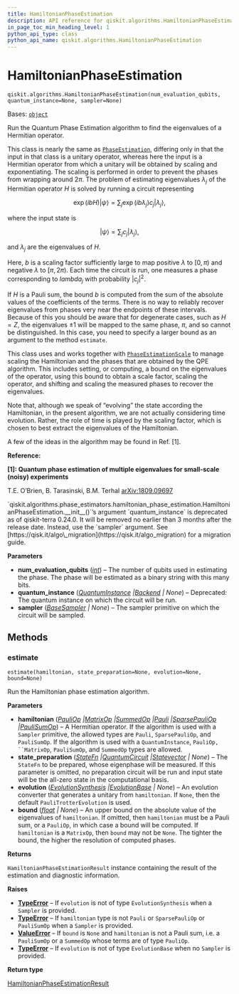 ```yaml
---
title: HamiltonianPhaseEstimation
description: API reference for qiskit.algorithms.HamiltonianPhaseEstimation
in_page_toc_min_heading_level: 1
python_api_type: class
python_api_name: qiskit.algorithms.HamiltonianPhaseEstimation
---
```


# HamiltonianPhaseEstimation

<span id="qiskit.algorithms.HamiltonianPhaseEstimation" />

`qiskit.algorithms.HamiltonianPhaseEstimation(num_evaluation_qubits, quantum_instance=None, sampler=None)`

Bases: [`object`](https://docs.python.org/3/library/functions.html#object "(in Python v3.12)")

Run the Quantum Phase Estimation algorithm to find the eigenvalues of a Hermitian operator.

This class is nearly the same as [`PhaseEstimation`](qiskit.algorithms.PhaseEstimation "qiskit.algorithms.PhaseEstimation"), differing only in that the input in that class is a unitary operator, whereas here the input is a Hermitian operator from which a unitary will be obtained by scaling and exponentiating. The scaling is performed in order to prevent the phases from wrapping around $2\pi$. The problem of estimating eigenvalues $\lambda_j$ of the Hermitian operator $H$ is solved by running a circuit representing

$$
\exp(i b H) |\psi\rangle = \sum_j \exp(i b \lambda_j) c_j |\lambda_j\rangle,
$$

where the input state is

$$
|\psi\rangle = \sum_j c_j |\lambda_j\rangle,
$$

and $\lambda_j$ are the eigenvalues of $H$.

Here, $b$ is a scaling factor sufficiently large to map positive $\lambda$ to $[0,\pi)$ and negative $\lambda$ to $[\pi,2\pi)$. Each time the circuit is run, one measures a phase corresponding to $lambda_j$ with probability $|c_j|^2$.

If $H$ is a Pauli sum, the bound $b$ is computed from the sum of the absolute values of the coefficients of the terms. There is no way to reliably recover eigenvalues from phases very near the endpoints of these intervals. Because of this you should be aware that for degenerate cases, such as $H=Z$, the eigenvalues $\pm 1$ will be mapped to the same phase, $\pi$, and so cannot be distinguished. In this case, you need to specify a larger bound as an argument to the method `estimate`.

This class uses and works together with [`PhaseEstimationScale`](qiskit.algorithms.PhaseEstimationScale "qiskit.algorithms.PhaseEstimationScale") to manage scaling the Hamiltonian and the phases that are obtained by the QPE algorithm. This includes setting, or computing, a bound on the eigenvalues of the operator, using this bound to obtain a scale factor, scaling the operator, and shifting and scaling the measured phases to recover the eigenvalues.

Note that, although we speak of “evolving” the state according the Hamiltonian, in the present algorithm, we are not actually considering time evolution. Rather, the role of time is played by the scaling factor, which is chosen to best extract the eigenvalues of the Hamiltonian.

A few of the ideas in the algorithm may be found in Ref. \[1].

**Reference:**

**\[1]: Quantum phase estimation of multiple eigenvalues for small-scale (noisy) experiments**

T.E. O’Brien, B. Tarasinski, B.M. Terhal [arXiv:1809.09697](https://arxiv.org/abs/1809.09697)

<Admonition title="Deprecated since version 0.24.0" type="danger">
  `qiskit.algorithms.phase_estimators.hamiltonian_phase_estimation.HamiltonianPhaseEstimation.__init__()`’s argument `quantum_instance` is deprecated as of qiskit-terra 0.24.0. It will be removed no earlier than 3 months after the release date. Instead, use the `sampler` argument. See [https://qisk.it/algo\_migration](https://qisk.it/algo_migration) for a migration guide.
</Admonition>

**Parameters**

*   **num\_evaluation\_qubits** ([*int*](https://docs.python.org/3/library/functions.html#int "(in Python v3.12)")) – The number of qubits used in estimating the phase. The phase will be estimated as a binary string with this many bits.
*   **quantum\_instance** ([*QuantumInstance*](qiskit.utils.QuantumInstance "qiskit.utils.QuantumInstance")  *|*[*Backend*](qiskit.providers.Backend "qiskit.providers.Backend") *| None*) – Deprecated: The quantum instance on which the circuit will be run.
*   **sampler** ([*BaseSampler*](qiskit.primitives.BaseSampler "qiskit.primitives.BaseSampler") *| None*) – The sampler primitive on which the circuit will be sampled.

## Methods

### estimate

<span id="qiskit.algorithms.HamiltonianPhaseEstimation.estimate" />

`estimate(hamiltonian, state_preparation=None, evolution=None, bound=None)`

Run the Hamiltonian phase estimation algorithm.

**Parameters**

*   **hamiltonian** ([*PauliOp*](qiskit.opflow.primitive_ops.PauliOp "qiskit.opflow.primitive_ops.PauliOp")  *|*[*MatrixOp*](qiskit.opflow.primitive_ops.MatrixOp "qiskit.opflow.primitive_ops.MatrixOp")  *|*[*SummedOp*](qiskit.opflow.list_ops.SummedOp "qiskit.opflow.list_ops.SummedOp")  *|*[*Pauli*](qiskit.quantum_info.Pauli "qiskit.quantum_info.Pauli")  *|*[*SparsePauliOp*](qiskit.quantum_info.SparsePauliOp "qiskit.quantum_info.SparsePauliOp")  *|*[*PauliSumOp*](qiskit.opflow.primitive_ops.PauliSumOp "qiskit.opflow.primitive_ops.PauliSumOp")) – A Hermitian operator. If the algorithm is used with a `Sampler` primitive, the allowed types are `Pauli`, `SparsePauliOp`, and `PauliSumOp`. If the algorithm is used with a `QuantumInstance`, `PauliOp, ``MatrixOp`, `PauliSumOp`, and `SummedOp` types are allowed.
*   **state\_preparation** ([*StateFn*](qiskit.opflow.state_fns.StateFn "qiskit.opflow.state_fns.StateFn")  *|*[*QuantumCircuit*](qiskit.circuit.QuantumCircuit "qiskit.circuit.QuantumCircuit")  *|*[*Statevector*](qiskit.quantum_info.Statevector "qiskit.quantum_info.Statevector") *| None*) – The `StateFn` to be prepared, whose eigenphase will be measured. If this parameter is omitted, no preparation circuit will be run and input state will be the all-zero state in the computational basis.
*   **evolution** ([*EvolutionSynthesis*](qiskit.synthesis.EvolutionSynthesis "qiskit.synthesis.EvolutionSynthesis")  *|*[*EvolutionBase*](qiskit.opflow.evolutions.EvolutionBase "qiskit.opflow.evolutions.EvolutionBase") *| None*) – An evolution converter that generates a unitary from `hamiltonian`. If `None`, then the default `PauliTrotterEvolution` is used.
*   **bound** ([*float*](https://docs.python.org/3/library/functions.html#float "(in Python v3.12)") *| None*) – An upper bound on the absolute value of the eigenvalues of `hamiltonian`. If omitted, then `hamiltonian` must be a Pauli sum, or a `PauliOp`, in which case a bound will be computed. If `hamiltonian` is a `MatrixOp`, then `bound` may not be `None`. The tighter the bound, the higher the resolution of computed phases.

**Returns**

`HamiltonianPhaseEstimationResult` instance containing the result of the estimation and diagnostic information.

**Raises**

*   [**TypeError**](https://docs.python.org/3/library/exceptions.html#TypeError "(in Python v3.12)") – If `evolution` is not of type `EvolutionSynthesis` when a `Sampler` is provided.
*   [**TypeError**](https://docs.python.org/3/library/exceptions.html#TypeError "(in Python v3.12)") – If `hamiltonian` type is not `Pauli` or `SparsePauliOp` or `PauliSumOp` when a `Sampler` is provided.
*   [**ValueError**](https://docs.python.org/3/library/exceptions.html#ValueError "(in Python v3.12)") – If `bound` is `None` and `hamiltonian` is not a Pauli sum, i.e. a `PauliSumOp` or a `SummedOp` whose terms are of type `PauliOp`.
*   [**TypeError**](https://docs.python.org/3/library/exceptions.html#TypeError "(in Python v3.12)") – If `evolution` is not of type `EvolutionBase` when no `Sampler` is provided.

**Return type**

[HamiltonianPhaseEstimationResult](qiskit.algorithms.HamiltonianPhaseEstimationResult "qiskit.algorithms.HamiltonianPhaseEstimationResult")

